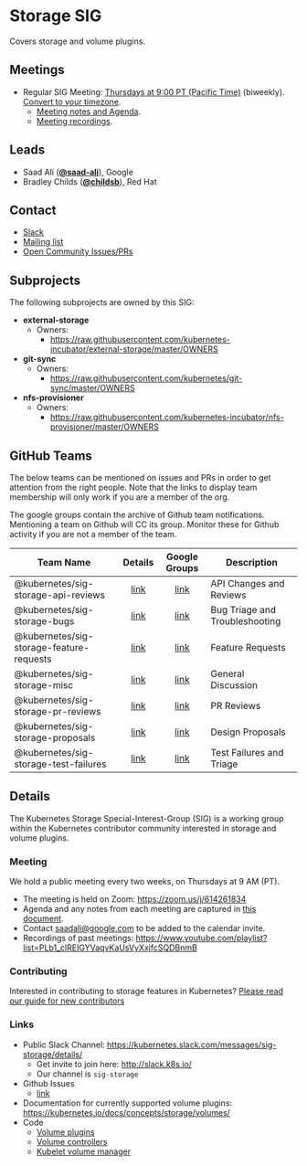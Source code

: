 <!---
This is an autogenerated file!

Please do not edit this file directly, but instead make changes to the
sigs.yaml file in the project root.

To understand how this file is generated, see https://git.k8s.io/community/generator/README.md
-->
# Storage SIG

Covers storage and volume plugins.

## Meetings
* Regular SIG Meeting: [Thursdays at 9:00 PT (Pacific Time)](https://zoom.us/j/614261834) (biweekly). [Convert to your timezone](http://www.thetimezoneconverter.com/?t=9:00&tz=PT%20%28Pacific%20Time%29).
  * [Meeting notes and Agenda](https://docs.google.com/document/d/1-8KEG8AjAgKznS9NFm3qWqkGyCHmvU6HVl0sk5hwoAE/edit?usp=sharing).
  * [Meeting recordings](https://www.youtube.com/watch?v=Eh7Qa7KOL8o&list=PL69nYSiGNLP02-BMqJdfFgGxYQ4Nb-2Qq).

## Leads
* Saad Ali (**[@saad-ali](https://github.com/saad-ali)**), Google
* Bradley Childs (**[@childsb](https://github.com/childsb)**), Red Hat

## Contact
* [Slack](https://kubernetes.slack.com/messages/sig-storage)
* [Mailing list](https://groups.google.com/forum/#!forum/kubernetes-sig-storage)
* [Open Community Issues/PRs](https://github.com/kubernetes/community/labels/sig%2Fstorage)

## Subprojects

The following subprojects are owned by this SIG:
- **external-storage**
  - Owners:
    - https://raw.githubusercontent.com/kubernetes-incubator/external-storage/master/OWNERS
- **git-sync**
  - Owners:
    - https://raw.githubusercontent.com/kubernetes/git-sync/master/OWNERS
- **nfs-provisioner**
  - Owners:
    - https://raw.githubusercontent.com/kubernetes-incubator/nfs-provisioner/master/OWNERS

## GitHub Teams

The below teams can be mentioned on issues and PRs in order to get attention from the right people.
Note that the links to display team membership will only work if you are a member of the org.

The google groups contain the archive of Github team notifications.
Mentioning a team on Github will CC its group.
Monitor these for Github activity if you are not a member of the team.

| Team Name | Details | Google Groups | Description |
| --------- |:-------:|:-------------:|  ----------- |
| @kubernetes/sig-storage-api-reviews | [link](https://github.com/orgs/kubernetes/teams/sig-storage-api-reviews) | [link](https://groups.google.com/forum/#!forum/kubernetes-sig-storage-api-reviews) | API Changes and Reviews |
| @kubernetes/sig-storage-bugs | [link](https://github.com/orgs/kubernetes/teams/sig-storage-bugs) | [link](https://groups.google.com/forum/#!forum/kubernetes-sig-storage-bugs) | Bug Triage and Troubleshooting |
| @kubernetes/sig-storage-feature-requests | [link](https://github.com/orgs/kubernetes/teams/sig-storage-feature-requests) | [link](https://groups.google.com/forum/#!forum/kubernetes-sig-storage-feature-requests) | Feature Requests |
| @kubernetes/sig-storage-misc | [link](https://github.com/orgs/kubernetes/teams/sig-storage-misc) | [link](https://groups.google.com/forum/#!forum/kubernetes-sig-storage-misc) | General Discussion |
| @kubernetes/sig-storage-pr-reviews | [link](https://github.com/orgs/kubernetes/teams/sig-storage-pr-reviews) | [link](https://groups.google.com/forum/#!forum/kubernetes-sig-storage-pr-reviews) | PR Reviews |
| @kubernetes/sig-storage-proposals | [link](https://github.com/orgs/kubernetes/teams/sig-storage-proposals) | [link](https://groups.google.com/forum/#!forum/kubernetes-sig-storage-proposals) | Design Proposals |
| @kubernetes/sig-storage-test-failures | [link](https://github.com/orgs/kubernetes/teams/sig-storage-test-failures) | [link](https://groups.google.com/forum/#!forum/kubernetes-sig-storage-test-failures) | Test Failures and Triage |

<!-- BEGIN CUSTOM CONTENT -->

## Details
The Kubernetes Storage Special-Interest-Group (SIG) is a working group within the Kubernetes contributor community interested in storage and volume plugins.

### Meeting
We hold a public meeting every two weeks, on Thursdays at 9 AM (PT).
* The meeting is held on Zoom: https://zoom.us/j/614261834
* Agenda and any notes from each meeting are captured in [this document](https://docs.google.com/document/d/1-8KEG8AjAgKznS9NFm3qWqkGyCHmvU6HVl0sk5hwoAE/edit?usp=sharing).
* Contact saadali@google.com to be added to the calendar invite.
* Recordings of past meetings: https://www.youtube.com/playlist?list=PLb1_clREIGYVaqvKaUsVyXxjfcSQDBnmB

### Contributing
Interested in contributing to storage features in Kubernetes? [Please read our guide for new contributors](https://github.com/kubernetes/community/blob/master/sig-storage/contributing.md)

### Links
* Public Slack Channel: https://kubernetes.slack.com/messages/sig-storage/details/
  * Get invite to join here: http://slack.k8s.io/
  * Our channel is `sig-storage`
* Github Issues
  * [link](https://github.com/kubernetes/kubernetes/issues?q=is%3Aopen+is%3Aissue+label%3Asig%2Fstorage)
* Documentation for currently supported volume plugins: https://kubernetes.io/docs/concepts/storage/volumes/
* Code
  * [Volume plugins](https://github.com/kubernetes/kubernetes/tree/master/pkg/volume)
  * [Volume controllers](https://github.com/kubernetes/kubernetes/tree/master/pkg/controller/volume/)
  * [Kubelet volume manager](https://github.com/kubernetes/kubernetes/blob/master/pkg/kubelet/volumemanager/)

<!-- END CUSTOM CONTENT -->
